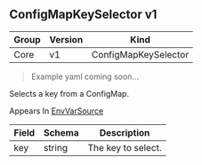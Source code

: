 ## ConfigMapKeySelector v1

Group        | Version     | Kind
------------ | ---------- | -----------
Core | v1 | ConfigMapKeySelector

> Example yaml coming soon...



Selects a key from a ConfigMap.

<aside class="notice">
Appears In  <a href="#envvarsource-v1">EnvVarSource</a> </aside>

Field        | Schema     | Description
------------ | ---------- | -----------
key | string | The key to select.

